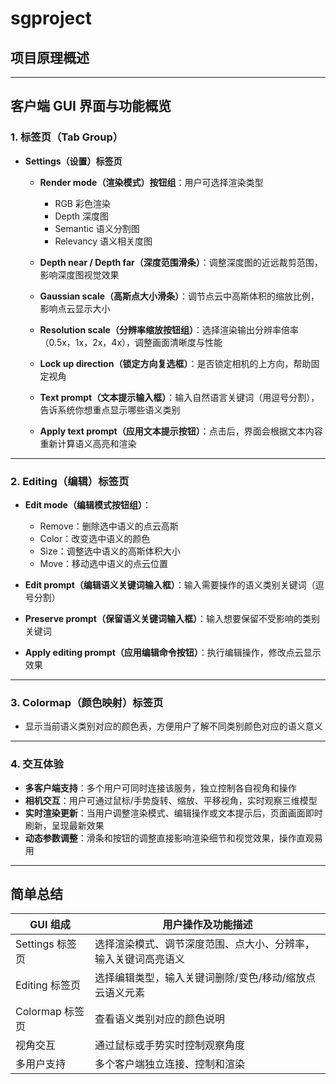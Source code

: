 # sgproject

## 项目原理概述


---

## 客户端 GUI 界面与功能概览

### 1. **标签页（Tab Group）**

* **Settings（设置）标签页**

  * **Render mode（渲染模式）按钮组**：用户可选择渲染类型

    * RGB 彩色渲染
    * Depth 深度图
    * Semantic 语义分割图
    * Relevancy 语义相关度图
  * **Depth near / Depth far（深度范围滑条）**：调整深度图的近远裁剪范围，影响深度图视觉效果
  * **Gaussian scale（高斯点大小滑条）**：调节点云中高斯体积的缩放比例，影响点云显示大小
  * **Resolution scale（分辨率缩放按钮组）**：选择渲染输出分辨率倍率（0.5x，1x，2x，4x），调整画面清晰度与性能
  * **Lock up direction（锁定方向复选框）**：是否锁定相机的上方向，帮助固定视角
  * **Text prompt（文本提示输入框）**：输入自然语言关键词（用逗号分割），告诉系统你想重点显示哪些语义类别
  * **Apply text prompt（应用文本提示按钮）**：点击后，界面会根据文本内容重新计算语义高亮和渲染

---

### 2. **Editing（编辑）标签页**

* **Edit mode（编辑模式按钮组）**：

  * Remove：删除选中语义的点云高斯
  * Color：改变选中语义的颜色
  * Size：调整选中语义的高斯体积大小
  * Move：移动选中语义的点云位置
* **Edit prompt（编辑语义关键词输入框）**：输入需要操作的语义类别关键词（逗号分割）
* **Preserve prompt（保留语义关键词输入框）**：输入想要保留不受影响的类别关键词
* **Apply editing prompt（应用编辑命令按钮）**：执行编辑操作，修改点云显示效果

---

### 3. **Colormap（颜色映射）标签页**

* 显示当前语义类别对应的颜色表，方便用户了解不同类别颜色对应的语义意义

---

### 4. **交互体验**

* **多客户端支持**：多个用户可同时连接该服务，独立控制各自视角和操作
* **相机交互**：用户可通过鼠标/手势旋转、缩放、平移视角，实时观察三维模型
* **实时渲染更新**：当用户调整渲染模式、编辑操作或文本提示后，页面画面即时刷新，呈现最新效果
* **动态参数调整**：滑条和按钮的调整直接影响渲染细节和视觉效果，操作直观易用

---

## 简单总结

| GUI 组成        | 用户操作及功能描述                                             |
| --------------- | -------------------------------------------------------------- |
| Settings 标签页 | 选择渲染模式、调节深度范围、点大小、分辨率，输入关键词高亮语义 |
| Editing 标签页  | 选择编辑类型，输入关键词删除/变色/移动/缩放点云语义元素        |
| Colormap 标签页 | 查看语义类别对应的颜色说明                                     |
| 视角交互        | 通过鼠标或手势实时控制观察角度                                 |
| 多用户支持      | 多个客户端独立连接、控制和渲染                                 |


